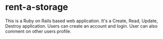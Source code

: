 # rent-a-storage

This is a Ruby on Rails based web application. It's a Create, Read, Update, Destroy application. Users can create an account and login. User can also comment on other users profile. 